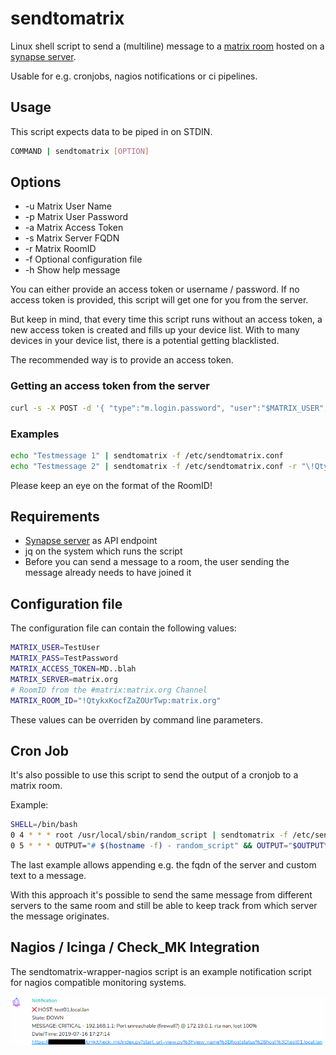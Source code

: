 # sendtomatrix

Linux shell script to send a (multiline) message to a [matrix room](https://matrix.org) hosted on a [synapse server](https://github.com/matrix-org/synapse).

Usable for e.g. cronjobs, nagios notifications or ci pipelines.

## Usage

This script expects data to be piped in on STDIN.

```bash
COMMAND | sendtomatrix [OPTION]
```

## Options

* -u Matrix User Name
* -p Matrix User Password
* -a Matrix Access Token
* -s Matrix Server FQDN
* -r Matrix RoomID
* -f Optional configuration file
* -h Show help message

You can either provide an access token or username / password.
If no access token is provided, this script will get one for you from the server.

But keep in mind, that every time this script runs without an access token, a new access token is created and fills up your device list.
With to many devices in your device list, there is a potential getting blacklisted.

The recommended way is to provide an access token.

### Getting an access token from the server

```bash
curl -s -X POST -d '{ "type":"m.login.password", "user":"$MATRIX_USER", "password":"$MATRIX_PASS" }' "https://$MATRIX_SERVER/_matrix/client/r0/login" | jq -r '.access_token'
```

### Examples

```bash
echo "Testmessage 1" | sendtomatrix -f /etc/sendtomatrix.conf
echo "Testmessage 2" | sendtomatrix -f /etc/sendtomatrix.conf -r "\!QtykxKocfZaZOUrTwp:matrix.org"
```

Please keep an eye on the format of the RoomID!

## Requirements

* [Synapse server](https://github.com/matrix-org/synapse) as API endpoint
* jq on the system which runs the script
* Before you can send a message to a room, the user sending the message already needs to have joined it

## Configuration file

The configuration file can contain the following values:

```bash
MATRIX_USER=TestUser
MATRIX_PASS=TestPassword
MATRIX_ACCESS_TOKEN=MD..blah
MATRIX_SERVER=matrix.org
# RoomID from the #matrix:matrix.org Channel
MATRIX_ROOM_ID="!QtykxKocfZaZOUrTwp:matrix.org"
```

These values can be overriden by command line parameters.

## Cron Job

It's also possible to use this script to send the output of a cronjob to a matrix room.

Example:

```bash
SHELL=/bin/bash
0 4 * * * root /usr/local/sbin/random_script | sendtomatrix -f /etc/sendtomatrix.conf
0 5 * * * OUTPUT="# $(hostname -f) - random_script" && OUTPUT="$OUTPUT\n" && echo -e "$OUTPUT" | sendtomatrix -f /etc/sendtomatrix.conf
```

The last example allows appending e.g. the fqdn of the server and custom text to a message.

With this approach it's possible to send the same message from different servers to the same room and still be able to keep track from which server the message originates.

## Nagios / Icinga / Check_MK Integration

The sendtomatrix-wrapper-nagios script is an example notification script for nagios compatible monitoring systems.

![Nagios Notification](nagios-notification.png)
